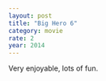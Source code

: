 ```yaml
---
layout: post
title: "Big Hero 6"
category: movie
rate: 2
year: 2014
---
```


Very enjoyable, lots of fun.
